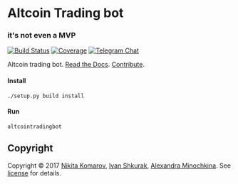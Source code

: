 # Altcoin Trading bot
### it's not even a MVP

[![Build Status][travis-badge]][travis-url]
[![Coverage][coverage-image]][coverage-url]
[![Telegram Chat][telegram-image]][Telegram Chat]

Altcoin trading bot.
[Read the Docs](https://github.com/altcointradingbot/trading/tree/master/docs).
[Contribute](https://github.com/altcointradingbot/trading/blob/master/CONTRIBUTING.md).

#### Install
```
./setup.py build install
```
#### Run

```
altcointradingbot
```

## Copyright
Copyright © 2017 [Nikita Komarov], [Ivan Shkurak], [Alexandra Minochkina]. See [license] for details.




[Nikita Komarov]: https://github.com/glazastyi/
[Ivan Shkurak]: https://github.com/shkurak
[Alexandra Minochkina]: https://github.com/AlexandraMinochkina
[license]: LICENSE

[Telegram Chat]: https://t.me/altcointradinbot
[telegram-image]: https://img.shields.io/badge/chat%20on-Telegram-blue.svg
[travis-url]: https://travis-ci.org/altcointradingbot/trading
[travis-badge]: https://travis-ci.org/altcointradingbot/trading.svg?branch=master
[coverage-image]: https://codecov.io/gh/altcointradingbot/trading/branch/master/graph/badge.svg
[coverage-url]: https://codecov.io/gh/altcointradingbot/trading
